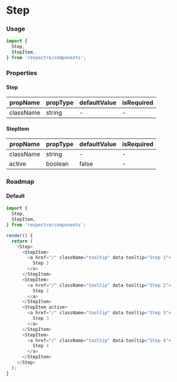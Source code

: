 # Step

### Usage

```js
import {
  Step,
  StepItem,
} from 'respectre/components';
```

### Properties

#### Step

| propName  | propType | defaultValue | isRequired |
| --------- | -------- | ------------ | ---------- |
| className | string   | -            | -          |

#### StepItem

| propName  | propType | defaultValue | isRequired |
| --------- | -------- | ------------ | ---------- |
| className | string   | -            | -          |
| active    | boolean  | false        | -          |

### Roadmap

#### Default

```js
import {
  Step,
  StepItem,
} from 'respectre/components';

render() {
  return (
    <Step>
      <StepItem>
        <a href="/" className="tooltip" data-tooltip="Step 1">
          Step 1
        </a>
      </StepItem>
      <StepItem>
        <a href="/" className="tooltip" data-tooltip="Step 2">
          Step 2
        </a>
      </StepItem>
      <StepItem active>
        <a href="/" className="tooltip" data-tooltip="Step 3">
          Step 3
        </a>
      </StepItem>
      <StepItem>
        <a href="/" className="tooltip" data-tooltip="Step 4">
          Step 4
        </a>
      </StepItem>
    </Step>
  );
}
```

